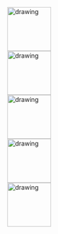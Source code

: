   <img src="https://ellioteserin.github.io/portfolio/assets/images/Capture.png" alt="drawing" width="100"/><br/>
  <img src="https://ellioteserin.github.io/portfolio/assets/images/Capture1.png" alt="drawing" width="100"/><br/>
  <img src="https://ellioteserin.github.io/portfolio/assets/images/Capture2.png" alt="drawing" width="100"/><br/>
  <img src="https://ellioteserin.github.io/portfolio/assets/images/Capture3.png" alt="drawing" width="100"/><br/>
  <img src="https://ellioteserin.github.io/portfolio/assets/images/Capture4.png" alt="drawing" width="100"/><br/>
